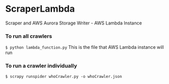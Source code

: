 # ScraperLambda
Scraper and AWS Aurora Storage Writer - AWS Lambda Instance

### To run all crawlers
`$ python lambda_function.py`
This is the file that AWS Lambda instance will run

### To run a crawler individually
`$ scrapy runspider whoCrawler.py -o whoCrawler.json`
